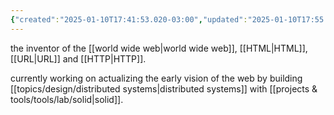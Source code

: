 ```yaml
---
{"created":"2025-01-10T17:41:53.020-03:00","updated":"2025-01-10T17:55:24.409-03:00","tags":["person","lab","web3","toolsforthought","technology","🌱"],"relevancescore":92,"dg-publish":true,"notestage":["🌱"],"permalink":"/people/references/lab/tim-berners-lee/","dgPassFrontmatter":true}
---
```


the inventor of the [[world wide web\|world wide web]], [[HTML\|HTML]], [[URL\|URL]] and [[HTTP\|HTTP]].

currently working on actualizing the early vision of the web by building [[topics/design/distributed systems\|distributed systems]] with [[projects & tools/tools/lab/solid\|solid]].